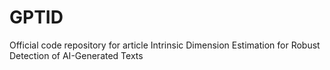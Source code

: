 # GPTID
Official code repository for article Intrinsic Dimension Estimation for Robust Detection of AI-Generated Texts 
